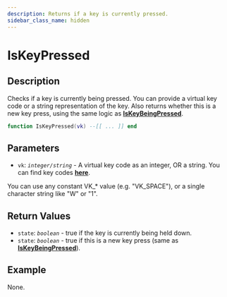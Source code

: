 ```yaml
---
description: Returns if a key is currently pressed.
sidebar_class_name: hidden
---
```


# IsKeyPressed

## Description

Checks if a key is currently being pressed. You can provide a virtual key code or a string representation of the key. Also returns whether this is a new key press, using the same logic as [**IsKeyBeingPressed**](https://bully-scripting.vercel.app/docs/dsl-reference/global-functions/IsKeyBeingPressed).

```lua
function IsKeyPressed(vk) --[[ ... ]] end
```

## Parameters

- `vk`: _`integer/string`_ - A virtual key code as an integer, OR a string. You can find key codes [**here**](https://learn.microsoft.com/en-us/windows/win32/inputdev/virtual-key-codes).

You can use any constant VK_* value (e.g. "VK_SPACE"), or a single character string like "W" or "1".

## Return Values

- `state`: _`boolean`_ - true if the key is currently being held down.
- `state`: _`boolean`_ - true if this is a new key press (same as [**IsKeyBeingPressed**](https://bully-scripting.vercel.app/docs/dsl-reference/global-functions/IsKeyBeingPressed)).

## Example

None.

